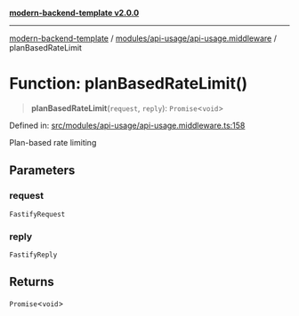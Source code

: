 [**modern-backend-template v2.0.0**](../../../../README.md)

***

[modern-backend-template](../../../../modules.md) / [modules/api-usage/api-usage.middleware](../README.md) / planBasedRateLimit

# Function: planBasedRateLimit()

> **planBasedRateLimit**(`request`, `reply`): `Promise`\<`void`\>

Defined in: [src/modules/api-usage/api-usage.middleware.ts:158](https://github.com/maemreyo/saas-4cus-nodejs/blob/1a77de11cd6eaefe66c31c7f5de281673fc25ce5/src/modules/api-usage/api-usage.middleware.ts#L158)

Plan-based rate limiting

## Parameters

### request

`FastifyRequest`

### reply

`FastifyReply`

## Returns

`Promise`\<`void`\>
